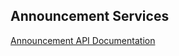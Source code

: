 ## Announcement Services

[Announcement API Documentation](https://documenter.getpostman.com/view/22392526/2s93m91MNf)